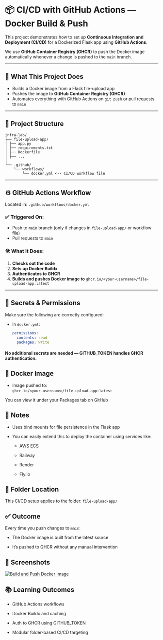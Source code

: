 # 📦 CI/CD with GitHub Actions — Docker Build & Push

This project demonstrates how to set up **Continuous Integration and Deployment (CI/CD)** for a Dockerized Flask app using **GitHub Actions**.

We use **GitHub Container Registry (GHCR)** to push the Docker image automatically whenever a change is pushed to the `main` branch.

---

## 🚀 What This Project Does

- Builds a Docker image from a Flask file-upload app
- Pushes the image to **GitHub Container Registry (GHCR)**
- Automates everything with GitHub Actions on `git push` or pull requests to `main`

---

## 🧱 Project Structure

```android
infra-lab/
├── file-upload-app/
│ ├── app.py
│ ├── requirements.txt
│ ├── Dockerfile
│ ├── ...
│
└── .github/
    └── workflows/
        └── docker.yml <-- CI/CD workflow file
```


---

## ⚙️ GitHub Actions Workflow

Located in: `.github/workflows/docker.yml`

### ✅ Triggered On:
- Push to `main` branch (only if changes in `file-upload-app/` or workflow file)
- Pull requests to `main`

### 🛠️ What It Does:

1. **Checks out the code**
2. **Sets up Docker Buildx**
3. **Authenticates to GHCR**
4. **Builds and pushes Docker image to** `ghcr.io/<your-username>/file-upload-app:latest`

---

## 🔐 Secrets & Permissions

Make sure the following are correctly configured:

- In `docker.yml`:
  ```yaml
  permissions:
    contents: read
    packages: write

#### No additional secrets are needed — GITHUB_TOKEN handles GHCR authentication.

## 🐳 Docker Image

- Image pushed to:<br>
```ghcr.io/<your-username>/file-upload-app:latest```

You can view it under your Packages tab on GitHub

## 📝 Notes

- Uses bind mounts for file persistence in the Flask app

- You can easily extend this to deploy the container using services like:

    - AWS ECS

    - Railway

    - Render

    - Fly.io

## 📂 Folder Location
This CI/CD setup applies to the folder: ```file-upload-app/```

## ✅ Outcome

Every time you push changes to ```main```:

- The Docker image is built from the latest source

- It’s pushed to GHCR without any manual intervention

## 📸 Screenshots

[![Build and Push Docker Image](https://github.com/sachelsout/infra-lab/actions/workflows/docker.yml/badge.svg)](https://github.com/sachelsout/infra-lab/actions/workflows/docker.yml)

## 📚 Learning Outcomes

- GitHub Actions workflows

- Docker Buildx and caching

- Auth to GHCR using GITHUB_TOKEN

- Modular folder-based CI/CD targeting